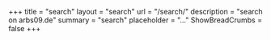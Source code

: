 +++
title = "search"
layout = "search"
url = "/search/"
description = "search on arbs09.de"
summary = "search"
placeholder = "..."
ShowBreadCrumbs = false
+++
